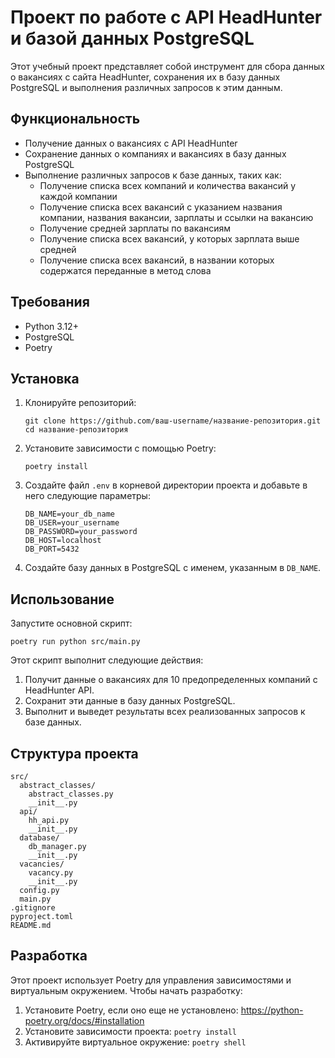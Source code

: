 # Проект по работе с API HeadHunter и базой данных PostgreSQL

Этот учебный проект представляет собой инструмент для сбора данных о вакансиях с сайта HeadHunter, сохранения их в базу данных PostgreSQL и выполнения различных запросов к этим данным.

## Функциональность

- Получение данных о вакансиях с API HeadHunter
- Сохранение данных о компаниях и вакансиях в базу данных PostgreSQL
- Выполнение различных запросов к базе данных, таких как:
  - Получение списка всех компаний и количества вакансий у каждой компании
  - Получение списка всех вакансий с указанием названия компании, названия вакансии, зарплаты и ссылки на вакансию
  - Получение средней зарплаты по вакансиям
  - Получение списка всех вакансий, у которых зарплата выше средней
  - Получение списка всех вакансий, в названии которых содержатся переданные в метод слова

## Требования

- Python 3.12+
- PostgreSQL
- Poetry

## Установка

1. Клонируйте репозиторий:

   ```
   git clone https://github.com/ваш-username/название-репозитория.git
   cd название-репозитория
   ```
2. Установите зависимости с помощью Poetry:

   ```
   poetry install
   ```
3. Создайте файл `.env` в корневой директории проекта и добавьте в него следующие параметры:

   ```
   DB_NAME=your_db_name
   DB_USER=your_username
   DB_PASSWORD=your_password
   DB_HOST=localhost
   DB_PORT=5432
   ```
4. Создайте базу данных в PostgreSQL с именем, указанным в `DB_NAME`.

## Использование

Запустите основной скрипт:

```
poetry run python src/main.py
```

Этот скрипт выполнит следующие действия:

1. Получит данные о вакансиях для 10 предопределенных компаний с HeadHunter API.
2. Сохранит эти данные в базу данных PostgreSQL.
3. Выполнит и выведет результаты всех реализованных запросов к базе данных.

## Структура проекта

```
src/
  abstract_classes/
    abstract_classes.py
    __init__.py
  api/
    hh_api.py
    __init__.py
  database/
    db_manager.py
    __init__.py
  vacancies/
    vacancy.py
    __init__.py
  config.py
  main.py
.gitignore
pyproject.toml
README.md
```

## Разработка

Этот проект использует Poetry для управления зависимостями и виртуальным окружением. Чтобы начать разработку:

1. Установите Poetry, если оно еще не установлено: https://python-poetry.org/docs/#installation
2. Установите зависимости проекта: `poetry install`
3. Активируйте виртуальное окружение: `poetry shell`
